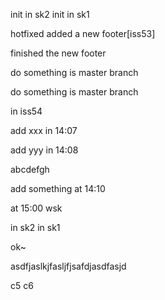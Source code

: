 init in sk2
init in sk1

hotfixed
added a new footer[iss53]

finished the new footer

do something is master branch

do something is master branch

in iss54

add xxx in 14:07

add yyy in 14:08

abcdefgh

add something at 14:10

at 15:00 wsk

in sk2
in sk1

ok~

asdfjaslkjfasljfjsafdjasdfasjd

c5
c6
